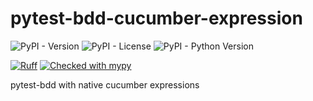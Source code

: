 # pytest-bdd-cucumber-expression

![PyPI - Version](https://img.shields.io/pypi/v/pytest-bdd-cucumber-expression)
![PyPI - License](https://img.shields.io/pypi/l/pytest-bdd-cucumber-expression)
![PyPI - Python Version](https://img.shields.io/pypi/pyversions/pytest-bdd-cucumber-expression)

[![Ruff](https://img.shields.io/endpoint?url=https://raw.githubusercontent.com/astral-sh/ruff/main/assets/badge/v2.json)](https://github.com/astral-sh/ruff)
[![Checked with mypy](https://www.mypy-lang.org/static/mypy_badge.svg)](https://mypy-lang.org/)


pytest-bdd with native cucumber expressions
